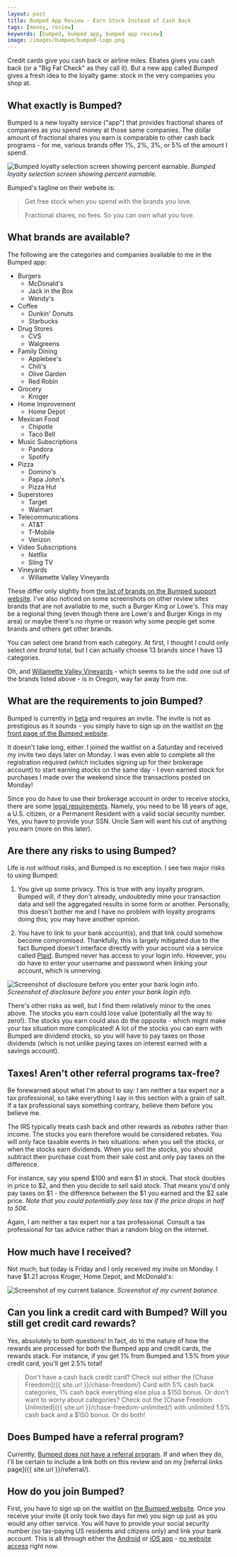 ```yaml
---
layout: post
title: Bumped App Review - Earn Stock Instead of Cash Back
tags: [money, review]
keywords: [bumped, bumped app, bumped app review]
image: /images/bumped/bumped-logo.png
---
```


Credit cards give you cash back or airline miles. Ebates gives you cash back (or a "Big Fat Check" as they call it). But a new app called *Bumped* gives a fresh idea to the loyalty game: stock in the very companies you shop at.

## What exactly is Bumped?

Bumped is a new loyalty service ("app") that provides fractional shares of companies as you spend money at those same companies. The dollar amount of fractional shares you earn is comparable to other cash back programs - for me, various brands offer 1%, 2%, 3%, or 5% of the amount I spend.

![Bumped loyalty selection screen showing percent earnable.](/images/bumped/loyalty-selection-percentages.png)
*Bumped loyalty selection screen showing percent earnable.*

Bumped's tagline on their website is:

> Get free stock when you spend with the brands you love.
>
> Fractional shares, no fees. So you can own what you love.

## What brands are available?

The following are the categories and companies available to me in the Bumped app:

* Burgers
  * McDonald's
  * Jack in the Box
  * Wendy's
* Coffee
  * Dunkin' Donuts
  * Starbucks
* Drug Stores
  * CVS
  * Walgreens
* Family Dining
  * Applebee's
  * Chili's
  * Olive Garden
  * Red Robin
* Grocery
  * Kroger
* Home Improvement
  * Home Depot
* Mexican Food
  * Chipotle
  * Taco Bell
* Music Subscriptions
  * Pandora
  * Spotify
* Pizza
  * Domino's
  * Papa John's
  * Pizza Hut
* Superstores
  * Target
  * Walmart
* Telecommunications
  * AT&T
  * T-Mobile
  * Verizon
* Video Subscriptions
  * Netflix
  * Sling TV
* Vineyards
  * Willamette Valley Vineyards

These differ only slightly from [the list of brands on the Bumped support website](https://support.bumped.com/hc/en-us/articles/360000709971-What-brands-are-in-the-Bumped-app-). I've also noticed on some screenshots on other review sites brands that are not available to me, such a Burger King or Lowe's. This may be a regional thing (even though there are Lowe's and Burger Kings in my area) or maybe there's no rhyme or reason why some people get some brands and others get other brands.

You can select one brand from each category. At first, I thought I could only select *one brand* total, but I can actually choose 13 brands since I have 13 categories.

Oh, and [Willamette Valley Vineyards](https://en.wikipedia.org/wiki/Willamette_Valley_Vineyards) - which seems to be the odd one out of the brands listed above - is in Oregon, way far away from me.

## What are the requirements to join Bumped?

Bumped is currently in [beta](https://support.bumped.com/hc/en-us/articles/360000667971-Why-a-beta-test-) and requires an invite. The invite is not as prestigious as it sounds - you simply have to sign up on the waitlist on [the front page of the Bumped website](https://bumped.com/).

It doesn't take long, either. I joined the waitlist on a Saturday and received my invite two days later on Monday. I was even able to complete all the registration required (which includes signing up for their brokerage account) to start earning stocks on the same day - I even earned stock for purchases I made over the weekend since the transactions posted on Monday!

Since you do have to use their brokerage account in order to receive stocks, there are some [legal requirements](https://support.bumped.com/hc/en-us/articles/360017804351-Who-can-open-a-Bumped-account-). Namely, you need to be 18 years of age, a U.S. citizen, or a Permanent Resident with a valid social security number. Yes, you have to provide your SSN. Uncle Sam will want his cut of anything you earn (more on this later).

## Are there any risks to using Bumped?

Life is not without risks, and Bumped is no exception. I see two major risks to using Bumped:

1. You give up some privacy. This is true with any loyalty program. Bumped will, if they don't already, undoubtedly mine your transaction data and sell the aggregated results in some form or another. Personally, this doesn't bother me and I have no problem with loyalty programs doing this; you may have another opinion.

2. You have to link to your bank account(s), and that link could somehow become compromised. Thankfully, this is largely mitigated due to the fact Bumped doesn't interface directly with your account via a service called [Plaid](https://plaid.com/). Bumped never has access to your login info. However, you do have to enter your username and password when linking your account, which is unnerving.

![Screenshot of disclosure before you enter your bank login info.](/images/bumped/bumped-plaid-screenshot.png)
*Screenshot of disclosure before you enter your bank login info.*

There's other risks as well, but I find them relatively minor to the ones above. The stocks you earn could lose value (potentially all the way to zero!). The stocks you earn could also do the opposite - which might make your tax situation more complicated! A lot of the stocks you can earn with Bumped are dividend stocks, so you will have to pay taxes on those dividends (which is not unlike paying taxes on interest earned with a savings account).

## Taxes! Aren't other referral programs tax-free?

Be forewarned about what I'm about to say: I am neither a tax expert nor a tax professional, so take everything I say in this section with a grain of salt. If a tax professional says something contrary, believe them before you believe me.

The IRS typically treats cash back and other rewards as *rebates* rather than income. The stocks you earn therefore would be considered rebates. You will only face taxable events in two situations: when you sell the stocks, or when the stocks earn dividends. When you sell the stocks, you should subtract their purchase cost from their sale cost and only pay taxes on the difference.

For instance, say you spend $100 and earn $1 in stock. That stock doubles in price to $2, and then you decide to sell said stock. That means you'd only pay taxes on $1 - the difference between the $1 you earned and the $2 sale price. *Note that you could potentially pay less tax if the price drops in half to 50&cent;.*

Again, I am neither a tax expert nor a tax professional. Consult a tax professional for tax advice rather than a random blog on the internet.

## How much have I received?

Not much; but today is Friday and I only received my invite on Monday. I have $1.21 across Kroger, Home Depot, and McDonald's:

![Screenshot of my current balance.](/images/bumped/balance.png)
*Screenshot of my current balance.*

## Can you link a credit card with Bumped? Will you still get credit card rewards?

Yes, absolutely to both questions! In fact, do to the nature of how the rewards are processed for both the Bumped app and credit cards, the rewards stack. For instance, if you get 1% from Bumped and 1.5% from your credit card, you'll get 2.5% total!

> Don't have a cash back credit card? Check out either the [Chase Freedom]({{ site.url }}/chase-freedom/) Card with 5% cash back categories, 1% cash back everything else plus a $150 bonus. Or don't want to worry about categories? Check out the [Chase Freedom Unlimited]({{ site.url }}/chase-freedom-unlimited/) with unlimited 1.5% cash back and a $150 bonus. Or do both!

## Does Bumped have a referral program?

Currently, [Bumped does not have a referral program](https://support.bumped.com/hc/en-us/articles/360017800691-Does-Bumped-have-a-referral-program-). If and when they do, I'll be certain to include a link both on this review and on my [referral links page]({{ site.url }}/referral/).

## How do you join Bumped?

First, you have to sign up on the waitlist on [the Bumped website](https://bumped.com/). Once you receive your invite (it only took two days for me) you sign up just as you would any other service. You will have to provide your social security number (so tax-paying US residents and citizens only) and link your bank account. This is all through either the [Android](https://play.google.com/store/apps/details?id=com.bumped.BumpedMobileApp) or [iOS app](https://itunes.apple.com/us/app/bumped/id1368654431) - [no website access](https://support.bumped.com/hc/en-us/articles/360017800471-Can-I-use-Bumped-from-the-web-) right now.
